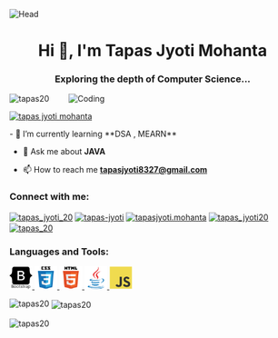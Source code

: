 <img src="https://www.bing.com/th/id/OGC.75c2f842863ae2df6b3ac2d0a4d63026?pid=1.7&rurl=https%3a%2f%2fmedia.giphy.com%2fmedia%2f26tn33aiTi1jkl6H6%2fgiphy.gif&ehk=LCiNXmDg%2fXTgb0Vi0JGHo4wmNkgdBlRmA3Y17tB9YLU%3d" alt="Head" style="width: 100%;
height: 300px;">
<h1 align="center">Hi 👋, I'm Tapas Jyoti Mohanta</h1>
<h3 align="center">Exploring the depth of Computer Science...</h3>
<img align="right" alt="Coding" width="400"src="https://media1.tenor.com/images/cd37fa49c983ac905df0016fd5b6a2ee/tenor.gif?itemid=13165216">

<p align="left"> <img src="https://komarev.com/ghpvc/?username=tapas20&label=Profile%20views&color=0e75b6&style=flat" alt="tapas20" /> </p>

<p align="left"> <a href="https://twitter.com/tapas jyoti mohanta" target="blank"><img src="https://img.shields.io/twitter/follow/tapas jyoti mohanta?logo=twitter&style=for-the-badge" alt="tapas jyoti mohanta" /></a> </p>
- 🌱 I’m currently learning **DSA , MEARN**

- 💬 Ask me about **JAVA**

- 📫 How to reach me **tapasjyoti8327@gmail.com**

<h3 align="left">Connect with me:</h3>
<p align="left">
<a href="https://twitter.com/tapas_jyoti_20" target="blank"><img align="center" src="https://raw.githubusercontent.com/rahuldkjain/github-profile-readme-generator/master/src/images/icons/Social/twitter.svg" alt="tapas_jyoti_20" height="30" width="40" /></a>
<a href="https://linkedin.com/in/tapas-jyoti" target="blank"><img align="center" src="https://raw.githubusercontent.com/rahuldkjain/github-profile-readme-generator/master/src/images/icons/Social/linked-in-alt.svg" alt="tapas-jyoti" height="30" width="40" /></a>
<a href="https://fb.com/tapasjyoti.mohanta" target="blank"><img align="center" src="https://raw.githubusercontent.com/rahuldkjain/github-profile-readme-generator/master/src/images/icons/Social/facebook.svg" alt="tapasjyoti.mohanta" height="30" width="40" /></a>
<a href="https://instagram.com/tapas_jyoti20" target="blank"><img align="center" src="https://raw.githubusercontent.com/rahuldkjain/github-profile-readme-generator/master/src/images/icons/Social/instagram.svg" alt="tapas_jyoti20" height="30" width="40" /></a>
<a href="https://www.leetcode.com/tapas_20" target="blank"><img align="center" src="https://raw.githubusercontent.com/rahuldkjain/github-profile-readme-generator/master/src/images/icons/Social/leet-code.svg" alt="tapas_20" height="30" width="40" /></a>
</p>

<h3 align="left">Languages and Tools:</h3>
<p align="left"> <a href="https://getbootstrap.com" target="_blank" rel="noreferrer"> <img src="https://raw.githubusercontent.com/devicons/devicon/master/icons/bootstrap/bootstrap-plain-wordmark.svg" alt="bootstrap" width="40" height="40"/> </a> <a href="https://www.w3schools.com/css/" target="_blank" rel="noreferrer"> <img src="https://raw.githubusercontent.com/devicons/devicon/master/icons/css3/css3-original-wordmark.svg" alt="css3" width="40" height="40"/> </a> <a href="https://www.w3.org/html/" target="_blank" rel="noreferrer"> <img src="https://raw.githubusercontent.com/devicons/devicon/master/icons/html5/html5-original-wordmark.svg" alt="html5" width="40" height="40"/> </a> <a href="https://www.java.com" target="_blank" rel="noreferrer"> <img src="https://raw.githubusercontent.com/devicons/devicon/master/icons/java/java-original.svg" alt="java" width="40" height="40"/> </a> <a href="https://developer.mozilla.org/en-US/docs/Web/JavaScript" target="_blank" rel="noreferrer"> <img src="https://raw.githubusercontent.com/devicons/devicon/master/icons/javascript/javascript-original.svg" alt="javascript" width="40" height="40"/> </a> </p>

<p><img align="left" src="https://github-readme-stats.vercel.app/api/top-langs?username=tapas20&show_icons=true&locale=en&layout=compact" alt="tapas20" /></p>

<p>&nbsp;<img align="center" src="https://github-readme-stats.vercel.app/api?username=tapas20&show_icons=true&locale=en" alt="tapas20" /></p>

<p><img align="center" src="https://github-readme-streak-stats.herokuapp.com/?user=tapas20&" alt="tapas20" /></p>
